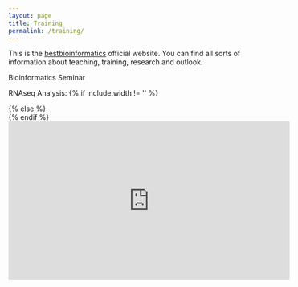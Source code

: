 ```yaml
---
layout: page
title: Training
permalink: /training/
---
```


This is the [bestbioinformatics](http://bestbioinformatics.com/) official website. 
You can find all sorts of information about teaching, training, research and outlook.

Bioinformatics Seminar

RNAseq Analysis:
{% if include.width != '' %}
  <div style="width: {{include.width}}; margin:0 auto;">
{% else %}
  <div>
{% endif %}
  <div class="ytcontainer">
		<iframe width="560" height="315" src="https://www.youtube.com/embed/8y4QyYS9ZEc" frameborder="0" allow="autoplay; encrypted-media" allowfullscreen></iframe>
  </div>
</div>
